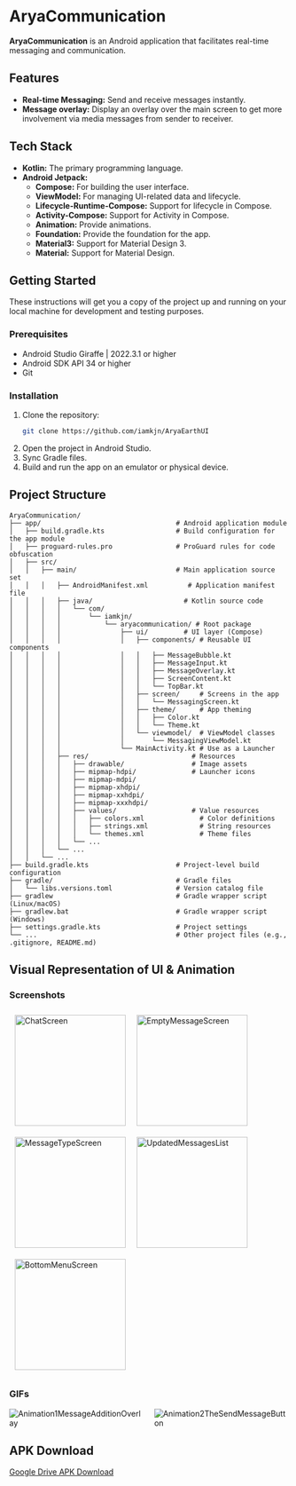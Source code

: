 # AryaCommunication

**AryaCommunication** is an Android application that facilitates real-time messaging and communication.

## Features

-   **Real-time Messaging:** Send and receive messages instantly.
-   **Message overlay:** Display an overlay over the main screen to get more involvement via media messages from sender to receiver.

## Tech Stack

-   **Kotlin:** The primary programming language.
-   **Android Jetpack:**
    -   **Compose:** For building the user interface.
    -   **ViewModel:** For managing UI-related data and lifecycle.
    -   **Lifecycle-Runtime-Compose:** Support for lifecycle in Compose.
    -   **Activity-Compose:** Support for Activity in Compose.
    -   **Animation:** Provide animations.
    -   **Foundation:** Provide the foundation for the app.
    -   **Material3:** Support for Material Design 3.
    -   **Material:** Support for Material Design.

## Getting Started

These instructions will get you a copy of the project up and running on your local machine for development and testing purposes.

### Prerequisites

-   Android Studio Giraffe | 2022.3.1 or higher
-   Android SDK API 34 or higher
-   Git

### Installation

1.  Clone the repository:
    ```bash
    git clone https://github.com/iamkjn/AryaEarthUI
    ```
2.  Open the project in Android Studio.
3.  Sync Gradle files.
4.  Build and run the app on an emulator or physical device.

## Project Structure
```
AryaCommunication/
├── app/                                  # Android application module
│   ├── build.gradle.kts                  # Build configuration for the app module
│   ├── proguard-rules.pro                # ProGuard rules for code obfuscation
│   ├── src/
│   │   ├── main/                         # Main application source set
│   │   │   ├── AndroidManifest.xml          # Application manifest file
│   │   │   ├── java/                       # Kotlin source code
│   │   │   │   └── com/
│   │   │   │       └── iamkjn/
│   │   │   │           └── aryacommunication/ # Root package
│   │   │   │               ├── ui/         # UI layer (Compose)
│   │   │   │               │   ├── components/ # Reusable UI components
│   │   │   │               │   │   ├── MessageBubble.kt
│   │   │   │               │   │   ├── MessageInput.kt
│   │   │   │               │   │   ├── MessageOverlay.kt
│   │   │   │               │   │   ├── ScreenContent.kt
│   │   │   │               │   │   └── TopBar.kt
│   │   │   │               │   ├── screen/     # Screens in the app
│   │   │   │               │   │   └── MessagingScreen.kt
│   │   │   │               │   ├── theme/      # App theming
│   │   │   │               │   │   ├── Color.kt
│   │   │   │               │   │   └── Theme.kt
│   │   │   │               │   └── viewmodel/  # ViewModel classes
│   │   │   │               │       └── MessagingViewModel.kt
│   │   │   │               └── MainActivity.kt # Use as a Launcher
│   │   │   ├── res/                          # Resources
│   │   │   │   ├── drawable/                 # Image assets
│   │   │   │   ├── mipmap-hdpi/              # Launcher icons
│   │   │   │   ├── mipmap-mdpi/
│   │   │   │   ├── mipmap-xhdpi/
│   │   │   │   ├── mipmap-xxhdpi/
│   │   │   │   ├── mipmap-xxxhdpi/
│   │   │   │   ├── values/                   # Value resources
│   │   │   │   │   ├── colors.xml              # Color definitions
│   │   │   │   │   ├── strings.xml             # String resources
│   │   │   │   │   └── themes.xml              # Theme files
│   │   │   │   └── ...
│   │   │   └── ...
│   │   └── ...
├── build.gradle.kts                      # Project-level build configuration
├── gradle/                               # Gradle files
│   └── libs.versions.toml                # Version catalog file
├── gradlew                               # Gradle wrapper script (Linux/macOS)
├── gradlew.bat                           # Gradle wrapper script (Windows)
├── settings.gradle.kts                   # Project settings
└── ...                                   # Other project files (e.g., .gitignore, README.md)
```

## Visual Representation of UI & Animation

### Screenshots

<div style="display: flex; flex-wrap: wrap;">
  <img src="screenshots/ChatScreen.png" alt="ChatScreen" style="width: 200px; margin: 10px;">
  <img src="screenshots/EmptyMessageScreen.png" alt="EmptyMessageScreen" style="width: 200px; margin: 10px;">
  <img src="screenshots/MessageTypeScreen.png" alt="MessageTypeScreen" style="width: 200px; margin: 10px;">
  <img src="screenshots/UpdatedMessagesList.png" alt="UpdatedMessagesList" style="width: 200px; margin: 10px;">
  <img src="screenshots/BottomMenuScreen.png" alt="BottomMenuScreen" style="width: 200px; margin: 10px;">
</div>

### GIFs

<div style="display: flex;">
  <img src="screenshots/Animation1MessageAdditionOverlay.gif" alt="Animation1MessageAdditionOverlay" style="margin-right: 20px;">
  <img src="screenshots/Animation2TheSendMessageButton.gif" alt="Animation2TheSendMessageButton">
</div>

## APK Download

[Google Drive APK Download](https://drive.google.com/file/d/1bzm_3_oXgGWgMPxSUUEHYSYF2vg-lNhn/view?usp=sharing)
